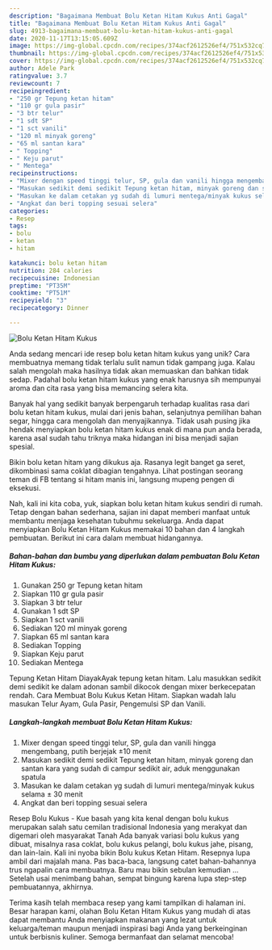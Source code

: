 ```yaml
---
description: "Bagaimana Membuat Bolu Ketan Hitam Kukus Anti Gagal"
title: "Bagaimana Membuat Bolu Ketan Hitam Kukus Anti Gagal"
slug: 4913-bagaimana-membuat-bolu-ketan-hitam-kukus-anti-gagal
date: 2020-11-17T13:15:05.609Z
image: https://img-global.cpcdn.com/recipes/374acf2612526ef4/751x532cq70/bolu-ketan-hitam-kukus-foto-resep-utama.jpg
thumbnail: https://img-global.cpcdn.com/recipes/374acf2612526ef4/751x532cq70/bolu-ketan-hitam-kukus-foto-resep-utama.jpg
cover: https://img-global.cpcdn.com/recipes/374acf2612526ef4/751x532cq70/bolu-ketan-hitam-kukus-foto-resep-utama.jpg
author: Adele Park
ratingvalue: 3.7
reviewcount: 7
recipeingredient:
- "250 gr Tepung ketan hitam"
- "110 gr gula pasir"
- "3 btr telur"
- "1 sdt SP"
- "1 sct vanili"
- "120 ml minyak goreng"
- "65 ml santan kara"
- " Topping"
- " Keju parut"
- " Mentega"
recipeinstructions:
- "Mixer dengan speed tinggi telur, SP, gula dan vanili hingga mengembang, putih berjejak ±10 menit"
- "Masukan sedikit demi sedikit Tepung ketan hitam, minyak goreng dan santan kara yang sudah di campur sedikit air, aduk menggunakan spatula"
- "Masukan ke dalam cetakan yg sudah di lumuri mentega/minyak kukus selama ± 30 menit"
- "Angkat dan beri topping sesuai selera"
categories:
- Resep
tags:
- bolu
- ketan
- hitam

katakunci: bolu ketan hitam 
nutrition: 284 calories
recipecuisine: Indonesian
preptime: "PT35M"
cooktime: "PT51M"
recipeyield: "3"
recipecategory: Dinner

---
```



![Bolu Ketan Hitam Kukus](https://img-global.cpcdn.com/recipes/374acf2612526ef4/751x532cq70/bolu-ketan-hitam-kukus-foto-resep-utama.jpg)

Anda sedang mencari ide resep bolu ketan hitam kukus yang unik? Cara membuatnya memang tidak terlalu sulit namun tidak gampang juga. Kalau salah mengolah maka hasilnya tidak akan memuaskan dan bahkan tidak sedap. Padahal bolu ketan hitam kukus yang enak harusnya sih mempunyai aroma dan cita rasa yang bisa memancing selera kita.

Banyak hal yang sedikit banyak berpengaruh terhadap kualitas rasa dari bolu ketan hitam kukus, mulai dari jenis bahan, selanjutnya pemilihan bahan segar, hingga cara mengolah dan menyajikannya. Tidak usah pusing jika hendak menyiapkan bolu ketan hitam kukus enak di mana pun anda berada, karena asal sudah tahu triknya maka hidangan ini bisa menjadi sajian spesial.

Bikin bolu ketan hitam yang dikukus aja. Rasanya legit banget ga seret, dikombinasi sama coklat dibagian tengahnya. Lihat postingan seorang teman di FB tentang si hitam manis ini, langsung mupeng pengen di eksekusi.


Nah, kali ini kita coba, yuk, siapkan bolu ketan hitam kukus sendiri di rumah. Tetap dengan bahan sederhana, sajian ini dapat memberi manfaat untuk membantu menjaga kesehatan tubuhmu sekeluarga. Anda dapat menyiapkan Bolu Ketan Hitam Kukus memakai 10 bahan dan 4 langkah pembuatan. Berikut ini cara dalam membuat hidangannya.

<!--inarticleads1-->

##### Bahan-bahan dan bumbu yang diperlukan dalam pembuatan Bolu Ketan Hitam Kukus:

1. Gunakan 250 gr Tepung ketan hitam
1. Siapkan 110 gr gula pasir
1. Siapkan 3 btr telur
1. Gunakan 1 sdt SP
1. Siapkan 1 sct vanili
1. Sediakan 120 ml minyak goreng
1. Siapkan 65 ml santan kara
1. Sediakan  Topping
1. Siapkan  Keju parut
1. Sediakan  Mentega


Tepung Ketan Hitam DiayakAyak tepung ketan hitam. Lalu masukkan sedikit demi sedikit ke dalam adonan sambil dikocok dengan mixer berkecepatan rendah. Cara Membuat Bolu Kukus Ketan Hitam. Siapkan wadah lalu masukan Telur Ayam, Gula Pasir, Pengemulsi SP dan Vanili. 

<!--inarticleads2-->

##### Langkah-langkah membuat Bolu Ketan Hitam Kukus:

1. Mixer dengan speed tinggi telur, SP, gula dan vanili hingga mengembang, putih berjejak ±10 menit
1. Masukan sedikit demi sedikit Tepung ketan hitam, minyak goreng dan santan kara yang sudah di campur sedikit air, aduk menggunakan spatula
1. Masukan ke dalam cetakan yg sudah di lumuri mentega/minyak kukus selama ± 30 menit
1. Angkat dan beri topping sesuai selera


Resep Bolu Kukus - Kue basah yang kita kenal dengan bolu kukus merupakan salah satu cemilan tradisional Indonesia yang merakyat dan digemari oleh masyarakat Tanah Ada banyak variasi bolu kukus yang dibuat, misalnya rasa coklat, bolu kukus pelangi, bolu kukus jahe, pisang, dan lain-lain. Kali ini nyoba bikin Bolu kukus Ketan Hitam. Resepnya lupa ambil dari majalah mana. Pas baca-baca, langsung catet bahan-bahannya trus ngapalin cara membuatnya. Baru mau bikin sebulan kemudian … Setelah usai menimbang bahan, sempat bingung karena lupa step-step pembuatannya, akhirnya. 

Terima kasih telah membaca resep yang kami tampilkan di halaman ini. Besar harapan kami, olahan Bolu Ketan Hitam Kukus yang mudah di atas dapat membantu Anda menyiapkan makanan yang lezat untuk keluarga/teman maupun menjadi inspirasi bagi Anda yang berkeinginan untuk berbisnis kuliner. Semoga bermanfaat dan selamat mencoba!
